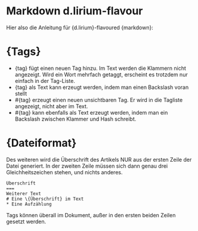Markdown d.lirium-flavour
===
Hier also die Anleitung für {d.lirium}-flavoured {markdown}:

# {Tags}
* \{tag} fügt einen neuen Tag hinzu. Im Text werden die Klammern nicht angezeigt. Wird ein Wort mehrfach getaggt, erscheint es trotzdem nur einfach in der Tag-Liste.
* \{tag} als Text kann erzeugt werden, indem man einen Backslash voran stellt
* #\{tag} erzeugt einen neuen unsichtbaren Tag. Er wird in die Tagliste angezeigt, nicht aber im Text.
* #\{tag} kann ebenfalls als Text erzeugt werden, indem man ein Backslash zwischen Klammer und Hash schreibt.

# {Dateiformat}
Des weiteren wird die Überschrift des Artikels NUR aus der ersten Zeile der Datei generiert. In der zweiten Zeile müssen sich dann genau drei Gleichheitszeichen stehen, und nichts anderes.

    Überschrift
    ===
    Weiterer Text
    # Eine \{Überschrift} im Text
    * Eine Aufzählung
Tags können überall im Dokument, außer in den ersten beiden Zeilen gesetzt werden.
